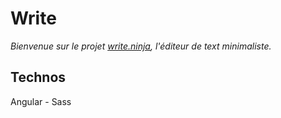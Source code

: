 # Write

*Bienvenue sur le projet [write.ninja](https://www.write.ninja/), l'éditeur de text minimaliste.*

## Technos 

Angular - Sass
